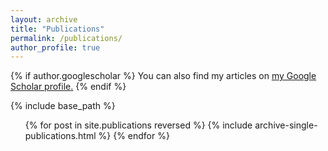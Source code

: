 ```yaml
---
layout: archive
title: "Publications"
permalink: /publications/
author_profile: true
---
```


{% if author.googlescholar %}
  You can also find my articles on <u><a href="{{ author.googlescholar }}">my Google Scholar profile</a>.</u>
{% endif %}

{% include base_path %}

<ol reversed>
{% for post in site.publications reversed %}
  {% include archive-single-publications.html %}
{% endfor %}
</ol>


